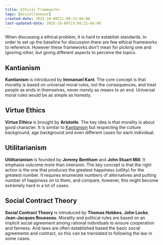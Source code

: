 ```yaml
---
title: Ethical Frameworks
tags: [miscellaneous]
created-date: 2025-10-08T21:09:33-04:00
last-updated-date: 2025-10-08T23:08:22-04:00
---
```


When discussing a ethical problem, it is hard to establish standards. In order to set up the baseline for discussion there are few ethical frameworks to reference. However these frameworks don't mean for picking one and ignoring other, but giving different aspects to perceive the topics.

## Kantianism

**Kantianism** is introduced by **Immanuel Kant**. The core concept is that morality is based on universal moral rules, not the consequences, and treat people as ends in themselves, never merely as means to an end. Universal moral rules would be as simple as honesty.

## Virtue Ethics

**Virtue Ethics** is brought by **Aristotle**. The key idea is that morality is about good character. It is similar to [Kantianism](#Kantianism) but respecting the culture background, age background and even different cases for each individual.

## Utilitarianism

**Utilitarianism** is founded by **Jeremy Bentham** and **John Stuart Mill**. It emphasis outcome more than intension. The key concept is that the right action is the one that produces the greatest happiness (utility) for the greatest number. It requires enumerate numbers of alternatives and putting number of happiness on to them, and compare, however, this might become extremely hard in a lot of cases.

## Social Contract Theory

**Social Contract Theory** is introduced by **Thomas Hobbes**, **John Locke**, **Jean-Jacques Rousseau**. Morality and political rules are based on an implicit social agreement among rational individuals to ensure cooperation and fairness. And laws are often established based the basic social agreements and contract, so this can be translated to following the law in some cases.